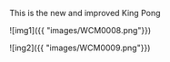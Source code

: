 This is the new and improved King Pong

![img1]({{ "images/WCM0008.png"}})

![ing2]({{ "images/WCM0009.png"}})


